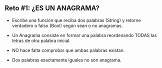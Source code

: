## Reto #1: ¿ES UN ANAGRAMA?

 * Escribe una función que reciba dos palabras (String) y retorne verdadero o falso (Bool) según sean o no anagramas.
 
  - Un Anagrama consiste en formar una palabra reordenando TODAS las letras de otra palabra inicial.
  
  - NO hace falta comprobar que ambas palabras existan.
  - Dos palabras exactamente iguales no son anagrama.
